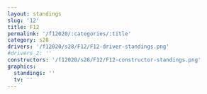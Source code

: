 ```yaml
---
layout: standings
slug: '12'
title: F12
permalink: '/f12020/:categories/:title'
category: s28
drivers: '/f12020/s28/F12/F12-driver-standings.png'
#drivers_2: ''
constructors: '/f12020/s28/F12/F12-constructor-standings.png'
graphics:
  standings: ''
  tv: ''
---
```



